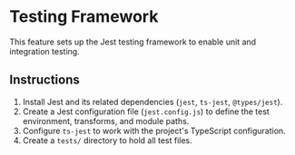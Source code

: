 # Testing Framework

This feature sets up the Jest testing framework to enable unit and integration testing.

## Instructions

1.  Install Jest and its related dependencies (`jest`, `ts-jest`, `@types/jest`).
2.  Create a Jest configuration file (`jest.config.js`) to define the test environment, transforms, and module paths.
3.  Configure `ts-jest` to work with the project's TypeScript configuration.
4.  Create a `tests/` directory to hold all test files.
